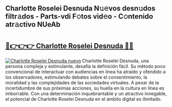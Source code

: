 ## Charlotte Roselei Desnuda N𝚞𝚎vos desn𝚞dos filtr𝚊dos - Parts-vdi F𝚘tos vid𝚎o - C𝚘ntenido atr𝚊ctivo NUeAb

# <h2><a href="http://mb7ta4t.tromn.icu/?c=Charlotte+Roselei+Desnuda">🔗👉👉👉 Charlotte Roselei Desnuda 🔗🔗</a></h2>

[![Charlotte Roselei Desnuda nuevo](https://i.imgur.com/pEAQMta.gif)](http://mb7ta4t.tromn.icu/?c=Charlotte+Roselei+Desnuda)
Charlotte Roselei Desnuda, una persona compleja y estimulante, desafía la definición fácil. Su método poco convencional de interactuar con audiencias en línea ha atraído y ofendido a los observadores, estimulando debates sobre el consentimiento, la moralidad y las complejidades de las sociedades virtuales. A pesar de la incertidumbre de sus próximas acciones, su huella en la cultura en línea es imborrable. Con una determinación inquebrantable y un atractivo innegable, el potencial de Charlotte Roselei Desnuda en el ámbito digital es ilimitado.
